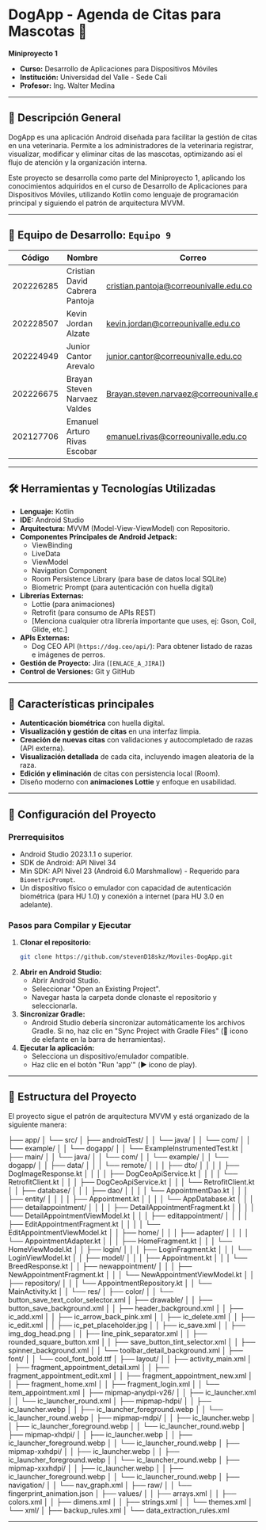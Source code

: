 # DogApp - Agenda de Citas para Mascotas 🐾


**Miniproyecto 1**

- **Curso:** Desarrollo de Aplicaciones para Dispositivos Móviles
- **Institución:** Universidad del Valle - Sede Cali
- **Profesor:** Ing. Walter Medina

---

## 📝 Descripción General

DogApp es una aplicación Android diseñada para facilitar la gestión de citas en una veterinaria. Permite a los administradores de la veterinaria registrar, visualizar, modificar y eliminar citas de las mascotas, optimizando así el flujo de atención y la organización interna.

Este proyecto se desarrolla como parte del Miniproyecto 1, aplicando los conocimientos adquiridos en el curso de Desarrollo de Aplicaciones para Dispositivos Móviles, utilizando Kotlin como lenguaje de programación principal y siguiendo el patrón de arquitectura MVVM.

---

## 👥 Equipo de Desarrollo: `Equipo 9`

| Código     | Nombre                         | Correo                                     |
|------------|--------------------------------|--------------------------------------------|
| 202226285  | Cristian David Cabrera Pantoja | cristian.pantoja@correounivalle.edu.co     |
| 202228507  | Kevin Jordan Alzate            | kevin.jordan@correounivalle.edu.co         |
| 202224949  | Junior Cantor Arevalo          | junior.cantor@correounivalle.edu.co        |
| 202226675  | Brayan Steven Narvaez Valdes   | Brayan.steven.narvaez@correounivalle.edu.co|
| 202127706  | Emanuel Arturo Rivas Escobar   | emanuel.rivas@correounivalle.edu.co        |

---

## 🛠️ Herramientas y Tecnologías Utilizadas

* **Lenguaje:** Kotlin
* **IDE:** Android Studio 
* **Arquitectura:** MVVM (Model-View-ViewModel) con Repositorio.
* **Componentes Principales de Android Jetpack:**
    * ViewBinding
    * LiveData
    * ViewModel
    * Navigation Component
    * Room Persistence Library (para base de datos local SQLite)
    * Biometric Prompt (para autenticación con huella digital)
* **Librerías Externas:**
    * Lottie (para animaciones)
    * Retrofit (para consumo de APIs REST)
    * [Menciona cualquier otra librería importante que uses, ej: Gson, Coil, Glide, etc.]
* **APIs Externas:**
    * Dog CEO API (`https://dog.ceo/api/`): Para obtener listado de razas e imágenes de perros.
* **Gestión de Proyecto:** Jira (`[ENLACE_A_JIRA]`)
* **Control de Versiones:** Git y GitHub
---

## 📱 Características principales

- **Autenticación biométrica** con huella digital.
- **Visualización y gestión de citas** en una interfaz limpia.
- **Creación de nuevas citas** con validaciones y autocompletado de razas (API externa).
- **Visualización detallada** de cada cita, incluyendo imagen aleatoria de la raza.
- **Edición y eliminación** de citas con persistencia local (Room).
- Diseño moderno con **animaciones Lottie** y enfoque en usabilidad.
---

## 🚀 Configuración del Proyecto

### Prerrequisitos
* Android Studio 2023.1.1  o superior.
* SDK de Android: API Nivel 34 
* Min SDK: API Nivel 23 (Android 6.0 Marshmallow) - Requerido para `BiometricPrompt`.
* Un dispositivo físico o emulador con capacidad de autenticación biométrica (para HU 1.0) y conexión a internet (para HU 3.0 en adelante).

### Pasos para Compilar y Ejecutar
1.  **Clonar el repositorio:**
    ```bash
    git clone https://github.com/stevenD18skz/Moviles-DogApp.git
    ```
2.  **Abrir en Android Studio:**
    * Abrir Android Studio.
    * Seleccionar "Open an Existing Project".
    * Navegar hasta la carpeta donde clonaste el repositorio y seleccionarla.
3.  **Sincronizar Gradle:**
    * Android Studio debería sincronizar automáticamente los archivos Gradle. Si no, haz clic en "Sync Project with Gradle Files" (🐘 icono de elefante en la barra de herramientas).
4.  **Ejecutar la aplicación:**
    * Selecciona un dispositivo/emulador compatible.
    * Haz clic en el botón "Run 'app'" (▶️ icono de play).

---

## 📂 Estructura del Proyecto

El proyecto sigue el patrón de arquitectura MVVM y está organizado de la siguiente manera:

├── app/
│   └── src/
│       ├── androidTest/
│       │   └── java/
│       │       └── com/
│       │           └── example/
│       │               └── dogapp/
│       │                   └── ExampleInstrumentedTest.kt
│       ├── main/
│       │   └── java/
│       │       └── com/
│       │           └── example/
│       │               └── dogapp/
│       │                   ├── data/
│       │                   │   └── remote/
│       │                   │       ├── dto/
│       │                   │       │   ├── DogImageResponse.kt
│       │                   │       │   ├── DogCeoApiService.kt
│       │                   │       │   └── RetrofitClient.kt
│       │                   │       ├── DogCeoApiService.kt
│       │                   │       └── RetrofitClient.kt
│       │                   ├── database/
│       │                   │   ├── dao/
│       │                   │   │   └── AppointmentDao.kt
│       │                   │   ├── entity/
│       │                   │   │   ├── Appointment.kt
│       │                   │   │   └── AppDatabase.kt
│       │                   │   ├── detailappointment/
│       │                   │   │   ├── DetailAppointmentFragment.kt
│       │                   │   │   └── DetailAppointmentViewModel.kt
│       │                   │   ├── editappointment/
│       │                   │   │   ├── EditAppointmentFragment.kt
│       │                   │   │   └── EditAppointmentViewModel.kt
│       │                   ├── home/
│       │                   │   ├── adapter/
│       │                   │   │   └── AppointmentAdapter.kt
│       │                   │   ├── HomeFragment.kt
│       │                   │   └── HomeViewModel.kt
│       │                   ├── login/
│       │                   │   ├── LoginFragment.kt
│       │                   │   └── LoginViewModel.kt
│       │                   ├── model/
│       │                   │   ├── Appointment.kt
│       │                   │   └── BreedResponse.kt
│       │                   ├── newappointment/
│       │                   │   ├── NewAppointmentFragment.kt
│       │                   │   └── NewAppointmentViewModel.kt
│       │                   ├── repository/
│       │                   │   └── AppointmentRepository.kt
│       │                   └── MainActivity.kt
│       │   └── res/
│           ├── color/
│           │   └── button_save_text_color_selector.xml
│           ├── drawable/
│           │   ├── button_save_background.xml
│           │   ├── header_background.xml
│           │   ├── ic_add.xml
│           │   ├── ic_arrow_back_pink.xml
│           │   ├── ic_delete.xml
│           │   ├── ic_edit.xml
│           │   ├── ic_pet_placeholder.jpg
│           │   ├── ic_save.xml
│           │   ├── img_dog_head.png
│           │   ├── line_pink_separator.xml
│           │   ├── rounded_square_button.xml
│           │   ├── save_button_tint_selector.xml
│           │   ├── spinner_background.xml
│           │   └── toolbar_detail_background.xml
│           ├── font/
│           │   └── cool_font_bold.ttf
│           ├── layout/
│           │   ├── activity_main.xml
│           │   ├── fragment_appointment_detail.xml
│           │   ├── fragment_appointment_edit.xml
│           │   ├── fragment_appointment_new.xml
│           │   ├── fragment_home.xml
│           │   ├── fragment_login.xml
│           │   └── item_appointment.xml
│           ├── mipmap-anydpi-v26/
│           │   ├── ic_launcher.xml
│           │   └── ic_launcher_round.xml
│           ├── mipmap-hdpi/
│           │   ├── ic_launcher.webp
│           │   ├── ic_launcher_foreground.webp
│           │   └── ic_launcher_round.webp
│           ├── mipmap-mdpi/
│           │   ├── ic_launcher.webp
│           │   ├── ic_launcher_foreground.webp
│           │   └── ic_launcher_round.webp
│           ├── mipmap-xhdpi/
│           │   ├── ic_launcher.webp
│           │   ├── ic_launcher_foreground.webp
│           │   └── ic_launcher_round.webp
│           ├── mipmap-xxhdpi/
│           │   ├── ic_launcher.webp
│           │   ├── ic_launcher_foreground.webp
│           │   └── ic_launcher_round.webp
│           ├── mipmap-xxxhdpi/
│           │   ├── ic_launcher.webp
│           │   ├── ic_launcher_foreground.webp
│           │   └── ic_launcher_round.webp
│           ├── navigation/
│           │   └── nav_graph.xml
│           ├── raw/
│           │   └── fingerprint_animation.json
│           ├── values/
│           │   ├── arrays.xml
│           │   ├── colors.xml
│           │   ├── dimens.xml
│           │   ├── strings.xml
│           │   └── themes.xml
│           └── xml/
│               ├── backup_rules.xml
│               └── data_extraction_rules.xml

---
